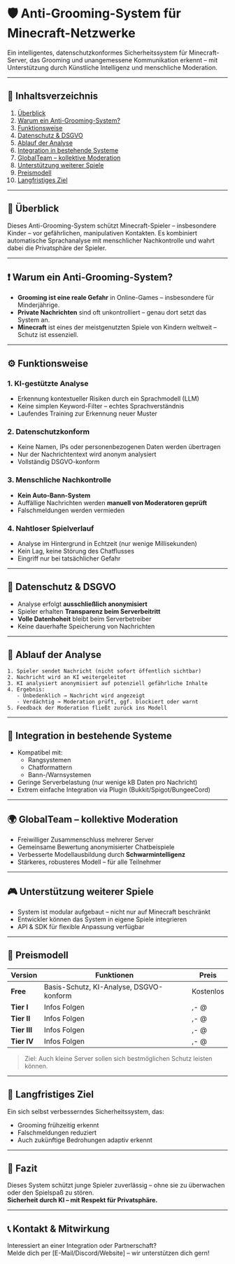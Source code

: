 
# 🛡️ Anti-Grooming-System für Minecraft-Netzwerke

Ein intelligentes, datenschutzkonformes Sicherheitssystem für Minecraft-Server, das Grooming und unangemessene Kommunikation erkennt – mit Unterstützung durch Künstliche Intelligenz und menschliche Moderation.

---

## 📌 Inhaltsverzeichnis

1. [Überblick](#überblick)
2. [Warum ein Anti-Grooming-System?](#warum-ein-anti-grooming-system)
3. [Funktionsweise](#funktionsweise)
4. [Datenschutz & DSGVO](#datenschutz--dsgvo)
5. [Ablauf der Analyse](#ablauf-der-analyse)
6. [Integration in bestehende Systeme](#integration-in-bestehende-systeme)
7. [GlobalTeam – kollektive Moderation](#globalteam--kollektive-moderation)
8. [Unterstützung weiterer Spiele](#unterstützung-weiterer-spiele)
9. [Preismodell](#preismodell)
10. [Langfristiges Ziel](#langfristiges-ziel)

---

## 🧠 Überblick

Dieses Anti-Grooming-System schützt Minecraft-Spieler – insbesondere Kinder – vor gefährlichen, manipulativen Kontakten. Es kombiniert automatische Sprachanalyse mit menschlicher Nachkontrolle und wahrt dabei die Privatsphäre der Spieler.

---

## ❗ Warum ein Anti-Grooming-System?

- **Grooming ist eine reale Gefahr** in Online-Games – insbesondere für Minderjährige.
- **Private Nachrichten** sind oft unkontrolliert – genau dort setzt das System an.
- **Minecraft** ist eines der meistgenutzten Spiele von Kindern weltweit – Schutz ist essenziell.

---

## ⚙️ Funktionsweise

### 1. KI-gestützte Analyse

- Erkennung kontextueller Risiken durch ein Sprachmodell (LLM)
- Keine simplen Keyword-Filter – echtes Sprachverständnis
- Laufendes Training zur Erkennung neuer Muster

### 2. Datenschutzkonform

- Keine Namen, IPs oder personenbezogenen Daten werden übertragen
- Nur der Nachrichtentext wird anonym analysiert
- Vollständig DSGVO-konform

### 3. Menschliche Nachkontrolle

- **Kein Auto-Bann-System**
- Auffällige Nachrichten werden **manuell von Moderatoren geprüft**
- Falschmeldungen werden vermieden

### 4. Nahtloser Spielverlauf

- Analyse im Hintergrund in Echtzeit (nur wenige Millisekunden)
- Kein Lag, keine Störung des Chatflusses
- Eingriff nur bei tatsächlicher Gefahr

---

## 🔐 Datenschutz & DSGVO

- Analyse erfolgt **ausschließlich anonymisiert**
- Spieler erhalten **Transparenz beim Serverbeitritt**
- **Volle Datenhoheit** bleibt beim Serverbetreiber
- Keine dauerhafte Speicherung von Nachrichten

---

## 🔄 Ablauf der Analyse

```text
1. Spieler sendet Nachricht (nicht sofort öffentlich sichtbar)
2. Nachricht wird an KI weitergeleitet
3. KI analysiert anonymisiert auf potenziell gefährliche Inhalte
4. Ergebnis:
   - Unbedenklich → Nachricht wird angezeigt
   - Verdächtig → Moderation prüft, ggf. blockiert oder warnt
5. Feedback der Moderation fließt zurück ins Modell
```

---

## 🧩 Integration in bestehende Systeme

- Kompatibel mit:
  - Rangsystemen
  - Chatformattern
  - Bann-/Warnsystemen
- Geringe Serverbelastung (nur wenige kB Daten pro Nachricht)
- Extrem einfache Integration via Plugin (Bukkit/Spigot/BungeeCord)

---

## 🌍 GlobalTeam – kollektive Moderation

- Freiwilliger Zusammenschluss mehrerer Server
- Gemeinsame Bewertung anonymisierter Chatbeispiele
- Verbesserte Modellausbildung durch **Schwarmintelligenz**
- Stärkeres, robusteres Modell – für alle Teilnehmer

---

## 🎮 Unterstützung weiterer Spiele

- System ist modular aufgebaut – nicht nur auf Minecraft beschränkt
- Entwickler können das System in eigene Spiele integrieren
- API & SDK für flexible Anpassung verfügbar

---

## 💸 Preismodell

| Version        | Funktionen                                             | Preis         |
|----------------|--------------------------------------------------------|---------------|
| **Free**       | Basis-Schutz, KI-Analyse, DSGVO-konform               | Kostenlos     |
| **Tier I**    | Infos Folgen  | ,- @       |
| **Tier II**    | Infos Folgen  | ,- @        |
| **Tier III**    | Infos Folgen  | ,- @        |
| **Tier IV**    | Infos Folgen  | ,- @        |

> Ziel: Auch kleine Server sollen sich bestmöglichen Schutz leisten können.

---

## 🎯 Langfristiges Ziel

Ein sich selbst verbesserndes Sicherheitssystem, das:

- Grooming frühzeitig erkennt
- Falschmeldungen reduziert
- Auch zukünftige Bedrohungen adaptiv erkennt

---

## 📣 Fazit

Dieses System schützt junge Spieler zuverlässig – ohne sie zu überwachen oder den Spielspaß zu stören.  
**Sicherheit durch KI – mit Respekt für Privatsphäre.**

---

## 📞 Kontakt & Mitwirkung

Interessiert an einer Integration oder Partnerschaft?  
Melde dich per [E-Mail/Discord/Website] – wir unterstützen dich gern!
